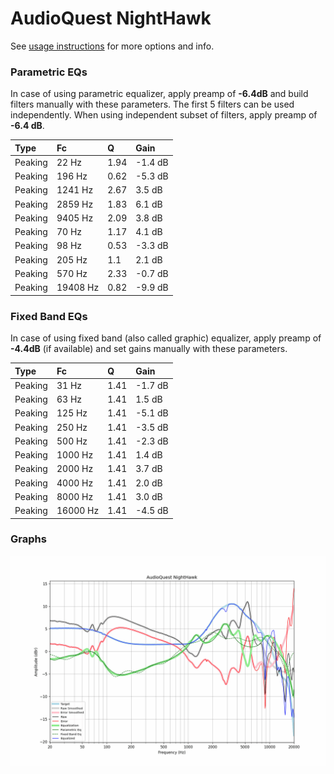 # AudioQuest NightHawk
See [usage instructions](https://github.com/jaakkopasanen/AutoEq#usage) for more options and info.

### Parametric EQs
In case of using parametric equalizer, apply preamp of **-6.4dB** and build filters manually
with these parameters. The first 5 filters can be used independently.
When using independent subset of filters, apply preamp of **-6.4 dB**.

| Type    | Fc       |    Q | Gain    |
|:--------|:---------|:-----|:--------|
| Peaking | 22 Hz    | 1.94 | -1.4 dB |
| Peaking | 196 Hz   | 0.62 | -5.3 dB |
| Peaking | 1241 Hz  | 2.67 | 3.5 dB  |
| Peaking | 2859 Hz  | 1.83 | 6.1 dB  |
| Peaking | 9405 Hz  | 2.09 | 3.8 dB  |
| Peaking | 70 Hz    | 1.17 | 4.1 dB  |
| Peaking | 98 Hz    | 0.53 | -3.3 dB |
| Peaking | 205 Hz   | 1.1  | 2.1 dB  |
| Peaking | 570 Hz   | 2.33 | -0.7 dB |
| Peaking | 19408 Hz | 0.82 | -9.9 dB |

### Fixed Band EQs
In case of using fixed band (also called graphic) equalizer, apply preamp of **-4.4dB**
(if available) and set gains manually with these parameters.

| Type    | Fc       |    Q | Gain    |
|:--------|:---------|:-----|:--------|
| Peaking | 31 Hz    | 1.41 | -1.7 dB |
| Peaking | 63 Hz    | 1.41 | 1.5 dB  |
| Peaking | 125 Hz   | 1.41 | -5.1 dB |
| Peaking | 250 Hz   | 1.41 | -3.5 dB |
| Peaking | 500 Hz   | 1.41 | -2.3 dB |
| Peaking | 1000 Hz  | 1.41 | 1.4 dB  |
| Peaking | 2000 Hz  | 1.41 | 3.7 dB  |
| Peaking | 4000 Hz  | 1.41 | 2.0 dB  |
| Peaking | 8000 Hz  | 1.41 | 3.0 dB  |
| Peaking | 16000 Hz | 1.41 | -4.5 dB |

### Graphs
![](./AudioQuest%20NightHawk.png)